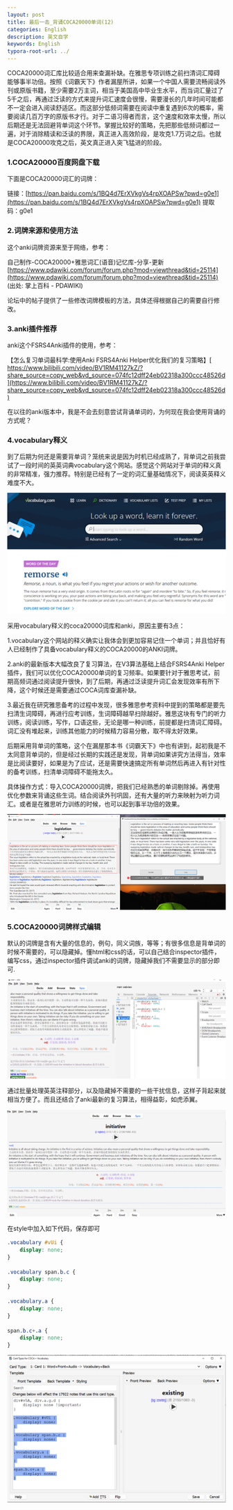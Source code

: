 ```yaml
---
layout: post
title: 最后一击_背诵COCA20000单词(12)
categories: English
description: 英文自学
keywords: English
typora-root-url: ../
---
```


COCA20000词汇库比较适合用来查漏补缺。在雅思专项训练之前扫清词汇障碍能够事半功倍。按照《词霸天下》作者漏屋所讲，如果一个中国人需要流畅阅读外刊或原版书籍，至少需要2万主词，相当于美国高中毕业生水平，而当词汇量过了5千之后，再通过泛读的方式来提升词汇速度会很慢，需要漫长的几年时间可能都不一定会进入阅读舒适区。而这部分低频词需要在阅读中重复遇到6次的概率，需要阅读几百万字的原版书才行。对于二语习得者而言，这个速度和效率太慢，所以后期还是无法回避背单词这个环节。掌握比较好的策略，先把那些低频词都过一遍，对于消除精读和泛读的界限，真正进入高效阶段，是攻克1.7万词之后。也就是COCA20000攻克之后，英文真正进入突飞猛进的阶段。

### 1.COCA20000百度网盘下载

下面是COCA20000词汇的词牌：

链接：[https://pan.baidu.com/s/1BQ4d7ErXVkgVs4rpXOAPSw?pwd=g0e1](https://pan.baidu.com/s/1BQ4d7ErXVkgVs4rpXOAPSw?pwd=g0e1) 
提取码：g0e1 

### 2.词牌来源和使用方法

这个anki词牌资源来至于网络，参考：

自己制作-COCA20000+雅思词汇(语音)记忆库-分享-更新
[https://www.pdawiki.com/forum/forum.php?mod=viewthread&tid=25114](https://www.pdawiki.com/forum/forum.php?mod=viewthread&tid=25114)
(出处: 掌上百科 - PDAWIKI)

论坛中的帖子提供了一些修改词牌模板的方法，具体还得根据自己的需要自行修改。

### 3.anki插件推荐

anki这个FSRS4Anki插件的使用，参考：

【怎么复习单词最科学:使用Anki FSRS4Anki Helper优化我们的复习策略】[ https://www.bilibili.com/video/BV1RM41127kZ/?share_source=copy_web&vd_source=074fc12dff24eb02318a300ccc48526d](https://www.bilibili.com/video/BV1RM41127kZ/?share_source=copy_web&vd_source=074fc12dff24eb02318a300ccc48526d)

在以往的anki版本中，我是不会去刻意尝试背诵单词的，为何现在我会使用背诵的方式呢？

### 4.vocabulary释义

到了后期为何还是需要背单词？笼统来说是因为时机已经成熟了，背单词之前我尝试了一段时间的英英词典vocabulary这个网站。感觉这个网站对于单词的释义真的非常精准，强力推荐。特别是已经有了一定的词汇量基础情况下，阅读英英释义难度不大。

![chrome_KqkAuSfBJl](/images/posts/chrome_KqkAuSfBJl.png)

采用vocabulary释义的coca20000词库和anki，原因主要有3点：

1.vocabulary这个网站的释义确实让我体会到更加容易记住一个单词；并且恰好有人已经制作了具备vocabulary释义的COCA20000的ANKI词牌。

2.anki的最新版本大幅改良了复习算法，在V3算法基础上结合FSRS4Anki  Helper插件，我们可以优化COCA20000单词的复习频率。如果要针对于雅思考试，前期高频词通过阅读提升很快，到了后期，再通过泛读提升词汇会发现效率有所下降，这个时候还是需要通过COCA词库查漏补缺。

3.最近我在研究雅思备考的过程中发现，很多雅思参考资料中提到的策略都是要先扫清生词障碍，再进行应考训练，生词障碍越早扫除越好。雅思这块有专门的听力训练，阅读训练，写作，口语这些，无论是哪一种训练，前提都是扫清词汇障碍。词汇没有堆起来，训练其他能力的时候精力容易分散，取不得太好效果。

后期采用背单词的策略，这个在漏屋那本书《词霸天下》中也有讲到，起初我是不太同意背单词的，但是经过长期的实践还是发现，背单词如果讲究方法得当，效率是比阅读要好，如果是为了应试，还是需要快速搞定所有单词然后再进入有针对性的备考训练，扫清单词障碍不能拖太久。

具体操作方式：导入COCA20000词牌，把我们已经熟悉的单词剔除掉。再使用优化参数来背诵这些生词。结合阅读外刊巩固，还有大量的听力来映射为听力词汇。或者是在雅思听力训练的时候，也可以起到事半功倍的效果。



![image-33065](/images/posts/image-33065.png)



### 5.COCA20000词牌样式编辑

默认的词牌是含有大量的信息的，例句，同义词族，等等；有很多信息是背单词的时候不需要的，可以隐藏掉。懂html和css的话，可以自己结合inspector插件，编写css，通过inspector插件调试anki的词牌，隐藏掉我们不需要显示的部分即可.

![anki_cqDplLMUSN](/images/posts/anki_cqDplLMUSN.png)

通过批量处理英英注释部分，以及隐藏掉不需要的一些干扰信息，这样子背起来就相当方便了。而且还结合了anki最新的复习算法，相得益彰，如虎添翼。

![anki_N8aqEsLA3g](/images/posts/anki_N8aqEsLA3g.png)



在style中加入如下代码，保存即可

```css
.vocabulary #vUi {
    display: none;
}

.vocabulary span.b.c {
    display: none;
}

.vocabulary.a {
    display: none;
}

span.b.c+.a {
    display: none;
}

```

![Typora_HbxLuFmCf2](/images/posts/Typora_HbxLuFmCf2.png)
